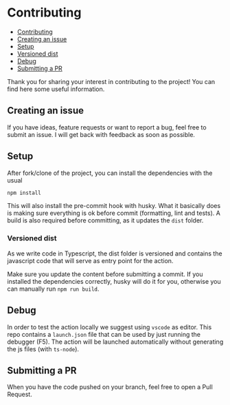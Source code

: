 # Contributing

- [Contributing](#contributing)
- [Creating an issue](#creating-an-issue)
- [Setup](#setup)
- [Versioned dist](#versioned-dist)
- [Debug](#debug)
- [Submitting a PR](#submitting-a-pr)
  <br/>

Thank you for sharing your interest in contributing to the project! You can find here some useful information.

## Creating an issue

If you have ideas, feature requests or want to report a bug, feel free to submit an issue. I will get back with feedback as soon as possible.

## Setup

After fork/clone of the project, you can install the dependencies with the usual

```sh
npm install
```

This will also install the pre-commit hook with husky. What it basically does is making sure everything is ok before commit (formatting, lint and tests).
A build is also required before committing, as it updates the `dist` folder.

### Versioned dist

As we write code in Typescript, the dist folder is versioned and contains the javascript code that will serve as entry point for the action.

Make sure you update the content before submitting a commit. If you installed the dependencies correctly, husky will do it for you, otherwise you can manually run `npm run build`.

## Debug

In order to test the action locally we suggest using `vscode` as editor. This repo contains a `launch.json` file that can be used by just running the debugger (F5). The action will be launched automatically without generating the js files (with `ts-node`).

## Submitting a PR

When you have the code pushed on your branch, feel free to open a Pull Request.
